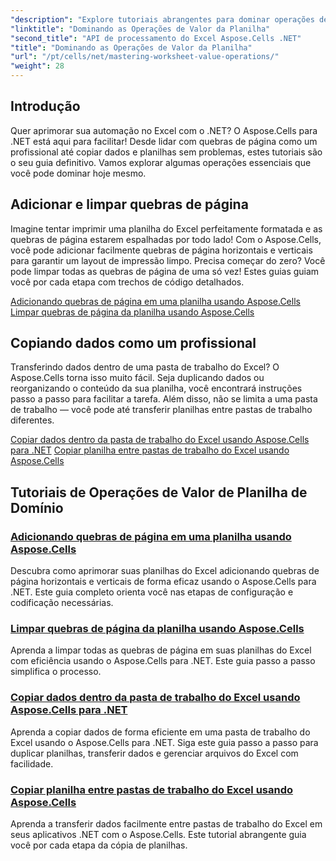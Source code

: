```yaml
---
"description": "Explore tutoriais abrangentes para dominar operações de valor de planilha no Excel usando o Aspose.Cells para .NET, incluindo adicionar e limpar quebras de página, copiar dados e muito mais."
"linktitle": "Dominando as Operações de Valor da Planilha"
"second_title": "API de processamento do Excel Aspose.Cells .NET"
"title": "Dominando as Operações de Valor da Planilha"
"url": "/pt/cells/net/mastering-worksheet-value-operations/"
"weight": 28
---
```


## Introdução

Quer aprimorar sua automação no Excel com o .NET? O Aspose.Cells para .NET está aqui para facilitar! Desde lidar com quebras de página como um profissional até copiar dados e planilhas sem problemas, estes tutoriais são o seu guia definitivo. Vamos explorar algumas operações essenciais que você pode dominar hoje mesmo.

## Adicionar e limpar quebras de página  

Imagine tentar imprimir uma planilha do Excel perfeitamente formatada e as quebras de página estarem espalhadas por todo lado! Com o Aspose.Cells, você pode adicionar facilmente quebras de página horizontais e verticais para garantir um layout de impressão limpo. Precisa começar do zero? Você pode limpar todas as quebras de página de uma só vez! Estes guias guiam você por cada etapa com trechos de código detalhados.  

[Adicionando quebras de página em uma planilha usando Aspose.Cells](./adding-page-breaks/)  
[Limpar quebras de página da planilha usando Aspose.Cells](./clear-page-breaks/)  

## Copiando dados como um profissional  

Transferindo dados dentro de uma pasta de trabalho do Excel? O Aspose.Cells torna isso muito fácil. Seja duplicando dados ou reorganizando o conteúdo da sua planilha, você encontrará instruções passo a passo para facilitar a tarefa. Além disso, não se limita a uma pasta de trabalho — você pode até transferir planilhas entre pastas de trabalho diferentes.  

[Copiar dados dentro da pasta de trabalho do Excel usando Aspose.Cells para .NET](./copy-data-within-excel-workbook/) 
[Copiar planilha entre pastas de trabalho do Excel usando Aspose.Cells](./copy-worksheet-between-workbooks/)  

## Tutoriais de Operações de Valor de Planilha de Domínio
### [Adicionando quebras de página em uma planilha usando Aspose.Cells](./adding-page-breaks/)
Descubra como aprimorar suas planilhas do Excel adicionando quebras de página horizontais e verticais de forma eficaz usando o Aspose.Cells para .NET. Este guia completo orienta você nas etapas de configuração e codificação necessárias.
### [Limpar quebras de página da planilha usando Aspose.Cells](./clear-page-breaks/)
Aprenda a limpar todas as quebras de página em suas planilhas do Excel com eficiência usando o Aspose.Cells para .NET. Este guia passo a passo simplifica o processo.
### [Copiar dados dentro da pasta de trabalho do Excel usando Aspose.Cells para .NET](./copy-data-within-excel-workbook/)
Aprenda a copiar dados de forma eficiente em uma pasta de trabalho do Excel usando o Aspose.Cells para .NET. Siga este guia passo a passo para duplicar planilhas, transferir dados e gerenciar arquivos do Excel com facilidade.
### [Copiar planilha entre pastas de trabalho do Excel usando Aspose.Cells](./copy-worksheet-between-workbooks/)
Aprenda a transferir dados facilmente entre pastas de trabalho do Excel em seus aplicativos .NET com o Aspose.Cells. Este tutorial abrangente guia você por cada etapa da cópia de planilhas.